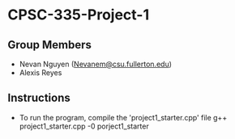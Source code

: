 # CPSC-335-Project-1
## Group Members
- Nevan Nguyen (Nevanem@csu.fullerton.edu)  
- Alexis Reyes 
## Instructions
- To run the program, compile the 'project1_starter.cpp' file
                g++ project1_starter.cpp -0 porject1_starter
